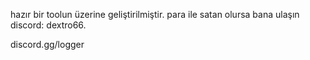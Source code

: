 hazır bir toolun üzerine geliştirilmiştir. 
para ile satan olursa bana ulaşın discord: dextro66.


discord.gg/logger

